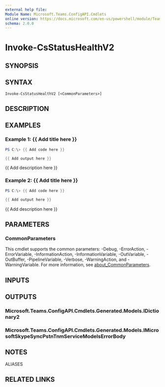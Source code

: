 ```yaml
---
external help file:
Module Name: Microsoft.Teams.ConfigAPI.Cmdlets
online version: https://docs.microsoft.com/en-us/powershell/module/Teams/invoke-csstatushealthv2
schema: 2.0.0
---
```


# Invoke-CsStatusHealthV2

## SYNOPSIS


## SYNTAX

```
Invoke-CsStatusHealthV2 [<CommonParameters>]
```

## DESCRIPTION


## EXAMPLES

### Example 1: {{ Add title here }}
```powershell
PS C:\> {{ Add code here }}

{{ Add output here }}
```

{{ Add description here }}

### Example 2: {{ Add title here }}
```powershell
PS C:\> {{ Add code here }}

{{ Add output here }}
```

{{ Add description here }}

## PARAMETERS

### CommonParameters
This cmdlet supports the common parameters: -Debug, -ErrorAction, -ErrorVariable, -InformationAction, -InformationVariable, -OutVariable, -OutBuffer, -PipelineVariable, -Verbose, -WarningAction, and -WarningVariable. For more information, see [about_CommonParameters](http://go.microsoft.com/fwlink/?LinkID=113216).

## INPUTS

## OUTPUTS

### Microsoft.Teams.ConfigAPI.Cmdlets.Generated.Models.IDictionary2

### Microsoft.Teams.ConfigAPI.Cmdlets.Generated.Models.IMicrosoftSkypeSyncPstnTnmServiceModelsErrorBody

## NOTES

ALIASES

## RELATED LINKS

